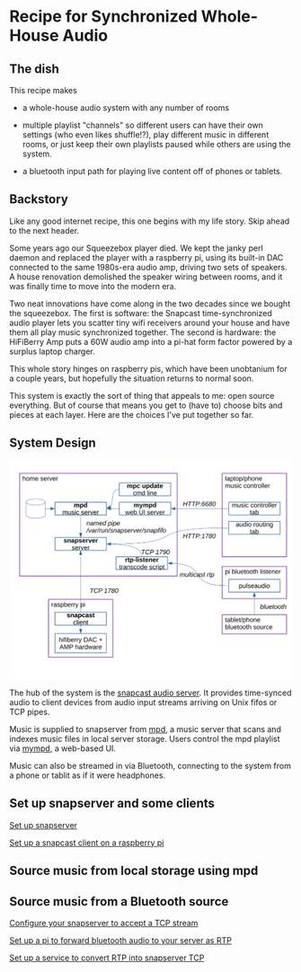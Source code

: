 # Recipe for Synchronized Whole-House Audio

## The dish

This recipe makes

* a whole-house audio system with any number of rooms

* multiple playlist "channels" so different users can have
  their own settings (who even likes shuffle!?),
  play different music in different rooms, or just
  keep their own playlists paused while others are using the system.

* a bluetooth input path for playing live content off of phones or
  tablets.

## Backstory

Like any good internet recipe, this one begins with my life story.
Skip ahead to the next header.

Some years ago our Squeezebox player died. We kept the janky perl daemon and
replaced the player with a raspberry pi, using its built-in DAC connected to
the same 1980s-era audio amp, driving two sets of speakers. A house renovation
demolished the speaker wiring between rooms, and it was finally time to move
into the modern era.

Two neat innovations have come along in the two decades since we bought the
squeezebox. The first is software: the Snapcast time-synchronized audio player
lets you scatter tiny wifi receivers around your house and have them all play
music synchronized together. The second is hardware: the HiFiBerry Amp puts a
60W audio amp into a pi-hat form factor powered by a surplus laptop charger.

This whole story hinges on raspberry pis, which have been unobtanium for a
couple years, but hopefully the situation returns to normal soon.

This system is exactly the sort of thing that appeals to me: open source
everything. But of course that means you get to (have to) choose bits and
pieces at each layer. Here are the choices I've put together so far.

## System Design

![System Diagram](assets/system-diagram.svg)

The hub of the system is the
[snapcast audio server](https://github.com/badaix/snapcast).
It provides time-synced audio to client devices from audio input streams
arriving on Unix fifos or TCP pipes.

Music is supplied to snapserver from
[mpd](https://github.com/MusicPlayerDaemon/MPD), a music server that
scans and indexes music files in local server storage.
Users control the mpd playlist via
[mympd](https://github.com/jcorporation/myMPD),
a web-based UI.

Music can also be streamed in via Bluetooth, connecting to the system
from a phone or tablit as if it were headphones.

## Set up snapserver and some clients

[Set up snapserver](./snapserver.md)

[Set up a snapcast client on a raspberry pi](./snapclient.md)

## Source music from local storage using mpd

## Source music from a Bluetooth source

[Configure your snapserver to accept a TCP stream](snapserver-bluetooth-stream.md)

[Set up a pi to forward bluetooth audio to your server as RTP](bluetooth-receiver.md)

[Set up a service to convert RTP into snapserver TCP](rtp-forwarder.md)
